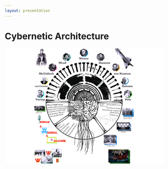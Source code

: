 ```yaml
---
layout: presentation
---
```


# [](#header-1)Cybernetic Architecture

[![](assets/img/index.png)](robot-feeding)
